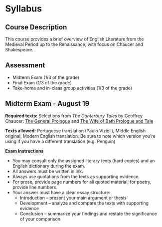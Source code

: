 # Syllabus

## Course Description
This course provides a brief overview of English Literature from the Medieval Period up to the Renaissance, with focus on Chaucer and Shakespeare.

## Assessment
- Midterm Exam (1/3 of the grade)
- Final Exam (1/3 of the grade)
- Take-home and in-class group activities (1/3 of the grade)

## Midterm Exam - August 19

**Required texts:** Selections from *The Canterbury Tales* by Geoffrey Chaucer: [The General Prologue](readings/chaucer-prologue-pt.pdf) and [The Wife of Bath Prologue and Tale](readings/chaucer-mulher.pdf)

**Texts allowed:** Portuguese translation (Paulo Vizioli), Middle English original, Modern English translation. Be sure to note which version you’re using if you have a different translation (e.g. Penguin)

**Exam Instructions**

- You may consult only the assigned literary texts (hard copies) and an English dictionary during the exam.
- All answers must be written in ink.
- Always use quotations from the texts as supporting evidence.
- For prose, provide page numbers for all quoted material; for poetry, provide line numbers.
- Your answer must have a clear essay structure:
    * Introduction – present your main argument or thesis
    * Development – analyze and compare the texts with supporting evidence
    * Conclusion – summarize your findings and restate the significance of your comparison